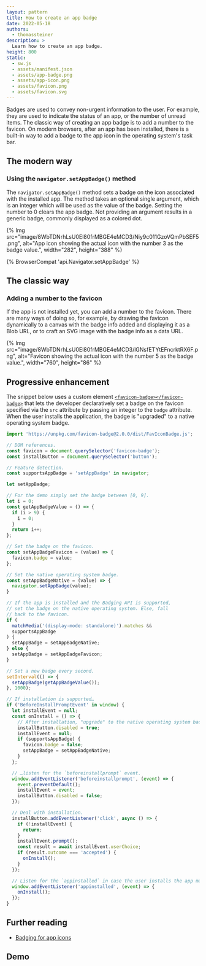 ```yaml
---
layout: pattern
title: How to create an app badge
date: 2022-05-18
authors:
  - thomassteiner
description: >
  Learn how to create an app badge.
height: 800
static:
  - sw.js
  - assets/manifest.json
  - assets/app-badge.png
  - assets/app-icon.png
  - assets/favicon.png
  - assets/favicon.svg
---
```


Badges are used to convey non-urgent information to the user. For example,
they are used to indicate the status of an app, or the number of unread items.
The classic way of creating an app badge is to add a number to the favicon.
On modern browsers, after an app has been installed, there is a built-in way
to add a badge to the app icon in the operating system's task bar.

## The modern way

### Using the `navigator.setAppBadge()` method

The `navigator.setAppBadge()` method sets a badge on the icon associated with
the installed app. The method takes an optional single argument, which is
an integer which will be used as the value of the badge. Setting the number to 0
clears the app badge. Not providing an argument results in a generic badge, commonly
displayed as a colored dot.

{% Img src="image/8WbTDNrhLsU0El80frMBGE4eMCD3/Niy9c011GzoVQmPbSEF5.png", alt="App icon showing the actual icon with the number 3 as the badge value.", width="282", height="388" %}

{% BrowserCompat 'api.Navigator.setAppBadge' %}

## The classic way

### Adding a number to the favicon

If the app is not installed yet, you can add a number to the favicon. There are many
ways of doing so, for example, by drawing the favicon dynamically to a canvas with
the badge info added and displaying it as a Blob URL, or to craft an SVG image with
the badge info as a data URL.

{% Img src="image/8WbTDNrhLsU0El80frMBGE4eMCD3/lGNsfETYtEFncrktRX6F.png", alt="Favicon showing the actual icon with the number 5 as the badge value.", width="760", height="86" %}

## Progressive enhancement

The snippet below uses a custom element
[`<favicon-badge></favicon-badge>`](https://github.com/fallaciousreasoning/badgable-favicon#readme)
that lets the developer declaratively set a badge on the favicon specified via the `src` attribute
by passing an integer to the `badge` attribute. When the user installs the application, the badge
is "upgraded" to a native operating system badge.

```js
import 'https://unpkg.com/favicon-badge@2.0.0/dist/FavIconBadge.js';

// DOM references.
const favicon = document.querySelector('favicon-badge');
const installButton = document.querySelector('button');

// Feature detection.
const supportsAppBadge = 'setAppBadge' in navigator;

let setAppBadge;

// For the demo simply set the badge between [0, 9].
let i = 0;
const getAppBadgeValue = () => {
  if (i > 9) {
    i = 0;
  }
  return i++;
};

// Set the badge on the favicon.
const setAppBadgeFavicon = (value) => {
  favicon.badge = value;
};

// Set the native operating system badge.
const setAppBadgeNative = (value) => {
  navigator.setAppBadge(value);
}

// If the app is installed and the Badging API is supported,
// set the badge on the native operating system. Else, fall
// back to the favicon.
if (
  matchMedia('(display-mode: standalone)').matches &&
  supportsAppBadge
) {
  setAppBadge = setAppBadgeNative;
} else {
  setAppBadge = setAppBadgeFavicon;
}

// Set a new badge every second.
setInterval(() => {
  setAppBadge(getAppBadgeValue());
}, 1000);

// If installation is supported…
if ('BeforeInstallPromptEvent' in window) {
  let installEvent = null;
  const onInstall = () => {
    // After installation, "upgrade" to the native operating system badge.
    installButton.disabled = true;
    installEvent = null;
    if (supportsAppBadge) {
      favicon.badge = false;
      setAppBadge = setAppBadgeNative;
    }
  };

  // …listen for the `beforeinstallprompt` event.
  window.addEventListener('beforeinstallprompt', (event) => {
    event.preventDefault();
    installEvent = event;
    installButton.disabled = false;
  });

  // Deal with installation.
  installButton.addEventListener('click', async () => {
    if (!installEvent) {
      return;
    }
    installEvent.prompt();
    const result = await installEvent.userChoice;
    if (result.outcome === 'accepted') {
      onInstall();
    }
  });

  // Listen for the `appinstalled` in case the user installs the app manually.
  window.addEventListener('appinstalled', (event) => {
    onInstall();
  });
}
```

## Further reading

- [Badging for app icons](badging-api/)

## Demo

